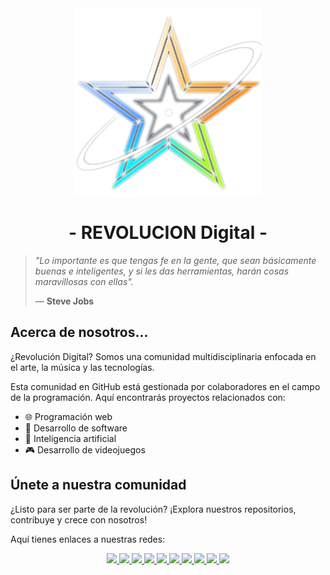 <div align="center" verticl>
  <img width="300" src="./assets/raw_logo.png">
  <h1>- REVOLUCION Digital -</h1>
</div>

> _"Lo importante es que tengas fe en la gente, que sean básicamente buenas e inteligentes, y si les das herramientas, harán cosas maravillosas con ellas"._
>
> — **Steve Jobs**

## Acerca de nosotros...

¿Revolución Digital? Somos una comunidad multidisciplinaria enfocada en el arte, la música y las tecnologías.

Esta comunidad en GitHub está gestionada por colaboradores en el campo de la programación. Aquí encontrarás proyectos relacionados con:

- 🌐 Programación web
- 📱 Desarrollo de software
- 🤖 Inteligencia artificial
- 🎮 Desarrollo de videojuegos

## Únete a nuestra comunidad

¿Listo para ser parte de la revolución? ¡Explora nuestros repositorios, contribuye y crece con nosotros!

Aquí tienes enlaces a nuestras redes:

<div align="center">
  <!-- Whatsapp -->
  <a href="https://chat.whatsapp.com/KnUKS0iM8463oXkeT9OKbt">
    <img src="https://img.shields.io/badge/WhatsApp-25D366?style=for-the-badge&logo=whatsapp&logoColor=white">
  </a>
  <!-- Facebook -->
  <a href="https://www.facebook.com/share/12LAVhVfVbg/">
    <img src="https://img.shields.io/badge/Facebook-1877F2?style=for-the-badge&logo=facebook&logoColor=white">
  </a>
  <!-- Discord -->
  <a href="https://discord.com/invite/gPdNgfDw">
    <img src="https://img.shields.io/badge/Discord-5865F2?style=for-the-badge&logo=discord&logoColor=white">
  </a>
  <!-- Youtube -->
  <a href="https://youtube.com/@revoluciondigital-m7d?si=7luHtOnBc2H0xBUb">
    <img src="https://img.shields.io/badge/YouTube-FF0000?style=for-the-badge&logo=youtube&logoColor=white">
  </a>
  <!-- Intagram -->
  <a href="https://www.instagram.com/revoluciondigital2025?igsh=bHFjMGp4MmdkdGQx">
    <img src="https://img.shields.io/badge/Instagram-E4405F?style=for-the-badge&logo=instagram&logoColor=white">
  </a>
  <!-- Reddit -->
  <a href="https://www.reddit.com/r/Revolucion_Digital/s/Pzf3sdQvzl">
    <img src="https://img.shields.io/badge/Reddit-FF4500?style=for-the-badge&logo=reddit&logoColor=white">
  </a>
  <!-- X -->
  <a href="https://x.com/Revol2025?t=NR2JgmqQTPzkoTaki6XcpQ&s=09">
    <img src="https://img.shields.io/badge/X-000000?style=for-the-badge&logo=x&logoColor=white">
  </a>
  <!-- Threads -->
  <a href="https://www.threads.net/@revoluciondigital2025">
    <img src="https://img.shields.io/badge/Threads-000000?style=for-the-badge&logo=Threads&logoColor=white">
  </a>
  <!-- Whattpad -->
  <a href="https://www.wattpad.com/user/Revolucion_Digital?utm_source=android&utm_medium=link&utm_campaign=invitefriends">
    <img src="https://img.shields.io/badge/Wattpad-F96854?style=for-the-badge&logo=wattpad&logoColor=white">
  </a>
  <!-- Pinterest -->
  <a href="https://pin.it/4KL7xmEyF">
    <img src="https://img.shields.io/badge/Pinterest-%23E60023.svg?&style=for-the-badge&logo=Pinterest&logoColor=white">
  </a>
</div>
